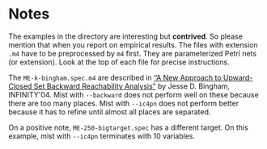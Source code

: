 # Notes

The examples in the directory are interesting but **contrived**.
So please mention that when you report on empirical results.
The files with extension `.m4` have to be preprocessed by `m4` first.
They are parameterized Petri nets (or extension).
Look at the top of each file for precise instructions.

The `ME-k-bingham.spec.m4` are described in [“A New Approach to Upward-Closed Set Backward Reachability Analysis”](http://www.cs.ubc.ca/~jbingham/jbingham-infinity2004.pdf) by Jesse D. Bingham, INFINITY'04.
Mist with `--backward` does not perform well on these because there are too many places.
Mist with `--ic4pn` does not perform better because it has to refine until almost all places are separated.

On a positive note, `ME-250-bigtarget.spec` has a different target. 
On this example, mist with `--ic4pn` terminates with 10 variables.
